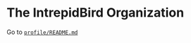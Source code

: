 # The IntrepidBird Organization

Go to [`profile/README.md`](https://github.com/intrepidbird-org/.github/blob/main/profile/README.md)

